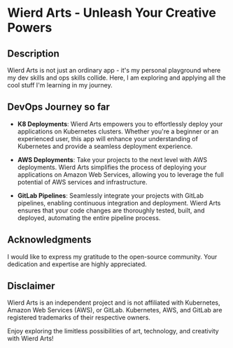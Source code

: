 # Wierd Arts - Unleash Your Creative Powers

## Description

Wierd Arts is not just an ordinary app - 
it's my personal playground where my dev skills and ops skills collide. 
Here, I am exploring and applying all the cool stuff I'm learning in my journey.

## DevOps Journey so far

- **K8 Deployments**: Wierd Arts empowers you to effortlessly deploy your applications on Kubernetes clusters. Whether you're a beginner or an experienced user, this app will enhance your understanding of Kubernetes and provide a seamless deployment experience.

- **AWS Deployments**: Take your projects to the next level with AWS deployments. Wierd Arts simplifies the process of deploying your applications on Amazon Web Services, allowing you to leverage the full potential of AWS services and infrastructure.

- **GitLab Pipelines**: Seamlessly integrate your projects with GitLab pipelines, enabling continuous integration and deployment. Wierd Arts ensures that your code changes are thoroughly tested, built, and deployed, automating the entire pipeline process.

## Acknowledgments
I would like to express my gratitude to the open-source community. 
Your dedication and expertise are highly appreciated.

## Disclaimer

Wierd Arts is an independent project and is not affiliated with Kubernetes, Amazon Web Services (AWS), or GitLab. Kubernetes, AWS, and GitLab are registered trademarks of their respective owners.

Enjoy exploring the limitless possibilities of art, technology, and creativity with Wierd Arts!